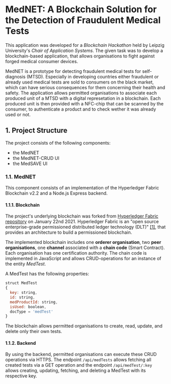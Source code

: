 # MedNET: A Blockchain Solution for the Detection of Fraudulent Medical Tests

This application was developed for a *Blockchain Hackathon* held by Leipzig University's *Chair of Application Systems*.
The given task was to develop a blockchain-based application, that allows organisations to fight against forged medical consumer devices.

MedNET is a prototype for detecting fraudulent medical tests for self-diagnosis (MTSD).
Especially in developing countries either fraudulent or already used medical tests are sold to consumers on the black market, which can have serious consequences for them concerning their health and safety.
The application allows permitted organisations to associate each produced unit of a MTSD with a digital represetation in a blockchain.
Each produced unit is then provided with a NFC-chip that can be scanned by the consumer, to authenticate a product and to check wether it was already used or not.



## 1. Project Structure

The project consists of the following components:

- the MedNET
- the MedNET-CRUD UI
- the MedSAVE UI


### 1.1. MedNET

This component consists of an implementation of the Hyperledger Fabric Blockchain v2.2 and a Node.js Express backend.

#### 1.1.1. Blockchain
The project's underlying blockchain was forked from [Hyperledger Fabric repository](https://github.com/hyperledger/fabric) on January 22nd 2021.
Hyperledger Fabric is an "open source enterprise-grade permissioned distributed ledger technology (DLT)" [[1]](https://hyperledger-fabric.readthedocs.io/en/latest/whatis.html#hyperledger-fabric), that provides an architecture to build a permissioned blockchain.

The implemented blockchain includes one **orderer organisation**, two **peer organisations**, one **channel** associated with a **chain code** (Smart Contract).
Each organisation has one certification authority.
The chain code is implemented in JavaScript and allows CRUD-operations for an instance of the entity *MedTest*.

A MedTest has the following properties:

```javascript
struct MedTest 
{
  key: string,
  id: string,
  medProductId: string,
  isUsed: boolean,
  docType = 'medTest'
}
```

The blockchain allows permitted organisations to create, read, update, and delete only their own tests.

#### 1.1.2. Backend

By using the backend, permitted organisations can execute these CRUD operations via HTTPS.
The endpoint ``/api/medTests`` allows fetching all created tests via a GET operation and the endpoint ``/api/medTest/:key`` allows creating, updating, fetching, and deleting a MedTest with its respective key.
